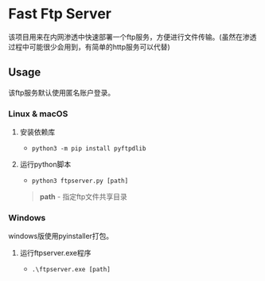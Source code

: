 # Fast Ftp Server

该项目用来在内网渗透中快速部署一个ftp服务，方便进行文件传输。(虽然在渗透过程中可能很少会用到，有简单的http服务可以代替)

## Usage

该ftp服务默认使用匿名账户登录。

### Linux & macOS

1. 安装依赖库

    - `python3 -m pip install pyftpdlib`

2. 运行python脚本

    - `python3 ftpserver.py [path]`
    > **path** - 指定ftp文件共享目录

### Windows

windows版使用pyinstaller打包。

1. 运行ftpserver.exe程序

    - `.\ftpserver.exe [path]`
